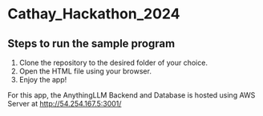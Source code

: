 # Cathay_Hackathon_2024
## Steps to run the sample program
1. Clone the repository to the desired folder of your choice.
2. Open the HTML file using your browser.
3. Enjoy the app!

For this app, the AnythingLLM Backend and Database is hosted using AWS Server at http://54.254.167.5:3001/
